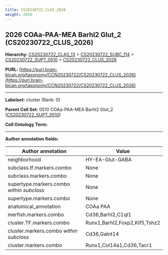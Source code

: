 ```yaml
---
title: CS20230722_CLUS_2026
weight: 2026
---
```

## 2026 COAa-PAA-MEA Barhl2 Glut_2 (CS20230722_CLUS_2026)
<b>Hierarchy: </b>
[CS20230722_CLAS_13](../CS20230722_CLAS_13) >
[CS20230722_SUBC_114](../CS20230722_SUBC_114) >
[CS20230722_SUPT_0510](../CS20230722_SUPT_0510) >
[CS20230722_CLUS_2026](../CS20230722_CLUS_2026)

**PURL:** [https://purl.brain-bican.org/taxonomy/CCN20230722/CS20230722_CLUS_2026](https://purl.brain-bican.org/taxonomy/CCN20230722/CS20230722_CLUS_2026)

---


**Labelset:** cluster (Rank: 0)

**Parent Cell Set:** 0510 COAa-PAA-MEA Barhl2 Glut_2 ([CS20230722_SUPT_0510](../CS20230722_SUPT_0510))



**Cell Ontology Term:** 

[MARKER GENES.]: #


---

[TRANSFERRED ANNOTATIONS.]: #


[AUTHOR ANNOTATION FIELDS.]: #


**Author annotation fields:**

| Author annotation | Value |
|-------------------|-------|
|neighborhood|HY-EA-Glut-GABA|
|subclass.tf.markers.combo|None|
|subclass.markers.combo|None|
|supertype.markers.combo _within subclass_|None|
|supertype.markers.combo|None|
|anatomical_annotation|COAa PAA|
|merfish.markers.combo|Cd36,Barhl2,C1ql1|
|cluster.TF.markers.combo|Runx1,Barhl2,Foxp2,Klf5,Tshz2|
|cluster.markers.combo _within subclass_|Cd36,Galnt14|
|cluster.markers.combo|Runx1,Col14a1,Cd36,Tacr1|
